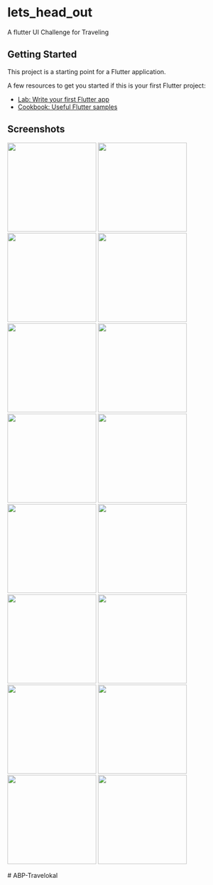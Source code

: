 # lets_head_out

A flutter UI Challenge for Traveling

## Getting Started

This project is a starting point for a Flutter application.

A few resources to get you started if this is your first Flutter project:

- [Lab: Write your first Flutter app](https://flutter.dev/docs/get-started/codelab)
- [Cookbook: Useful Flutter samples](https://flutter.dev/docs/cookbook)


## Screenshots


<p float="left">
  <img src="/screenshots/Screenshot_20200309-001321.png" width="200" />
  <img src="/screenshots/Screenshot_20200309-001328.png" width="200" /> 
  <img src="/screenshots/Screenshot_20200309-001340.png" width="200" />
   <img src="/screenshots/Screenshot_20200309-001347.png" width="200" />
   <img src="/screenshots/Screenshot_20200309-001404.png" width="200" />
  <img src="/screenshots/Screenshot_20200308-172505.png" width="200" />
  <img src="/screenshots/Screenshot_20200308-172514.png" width="200" />
  <img src="/screenshots/Screenshot_20200309-010933.png" width="200" />
   <img src="/screenshots/Screenshot_20200309-001409.png" width="200" />
     <img src="/screenshots/Screenshot_20200309-001409.png" width="200" />

   <img src="/screenshots/Screenshot_20200309-001419.png" width="200" />

   <img src="/screenshots/Screenshot_20200309-001443.png" width="200" />

   <img src="/screenshots/Screenshot_20200309-001448.png" width="200" />

   <img src="/screenshots/Screenshot_20200309-001457.png" width="200" />
   <img src="/screenshots/Screenshot_20200309-001505.png" width="200" />
      <img src="/screenshots/Screenshot_20200309-001511.png" width="200" />


</p>
# ABP-Travelokal
